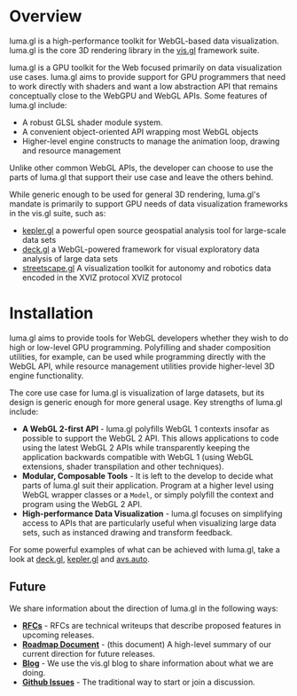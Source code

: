 # Overview

luma.gl is a high-performance toolkit for WebGL-based data visualization. luma.gl is the core 3D rendering library in the [vis.gl](http://vis.gl/) framework suite.

<!--
## Versions

These docs are for
<a href="https://github.com/visgl/luma.gl/blob/8.5-release/docs">
<img style="margin-bottom: -4px" src="https://img.shields.io/badge/luma.gl-v8.5-brightgreen.svg?style=flat-square" />
</a> Looking for an older version?

<a href="https://github.com/visgl/luma.gl/blob/8.4-release/docs">
  <img src="https://img.shields.io/badge/v-8.4-green.svg?style=flat-square" />
</a>
<a href="https://github.com/visgl/luma.gl/blob/7.3-release/docs">
  <img src="https://img.shields.io/badge/v-7.3-green.svg?style=flat-square" />
</a>
<a href="https://github.com/visgl/luma.gl/blob/6.4-release/docs">
  <img src="https://img.shields.io/badge/v-6.4-green.svg?style=flat-square" />
</a>
 -->

luma.gl is a GPU toolkit for the Web focused primarily on data visualization use cases. luma.gl aims to provide support for GPU programmers that need to work directly with shaders and want a low abstraction API that remains conceptually close to the WebGPU and WebGL APIs. Some features of luma.gl include:

- A robust GLSL shader module system.
- A convenient object-oriented API wrapping most WebGL objects
- Higher-level engine constructs to manage the animation loop, drawing and resource management

Unlike other common WebGL APIs, the developer can choose to use the parts of luma.gl that support their use case and leave the others behind.

While generic enough to be used for general 3D rendering, luma.gl's mandate is primarily to support GPU needs of data visualization frameworks in the vis.gl suite, such as:

- [kepler.gl](https://github.com/keplergl/kepler.gl) a powerful open source geospatial analysis tool for large-scale data sets
- [deck.gl](https://github.com/visgl/deck.gl) a WebGL-powered framework for visual exploratory data analysis of large data sets
- [streetscape.gl](https://github.com/uber/streetscape.gl) A visualization toolkit for autonomy and robotics data encoded in the XVIZ protocol
XVIZ protocol

# Installation

luma.gl aims to provide tools for WebGL developers whether they wish to do high or low-level GPU programming. Polyfilling and shader composition utilities, for example, can be used while programming directly with the WebGL API, while resource management utilities provide higher-level 3D engine functionality.

The core use case for luma.gl is visualization of large datasets, but its design is generic enough for more general usage. Key strengths of luma.gl include:

- **A WebGL 2-first API** - luma.gl polyfills WebGL 1 contexts insofar as possible to support the WebGL 2 API. This allows applications to code using the latest WebGL 2 APIs while transparently keeping the application backwards compatible with WebGL 1 (using WebGL extensions, shader transpilation and other techniques).
- **Modular, Composable Tools** - It is left to the develop to decide what parts of luma.gl suit their application. Program at a higher level using WebGL wrapper classes or a `Model`, or simply polyfill the context and program using the WebGL 2 API.
- **High-performance Data Visualization** - luma.gl focuses on simplifying access to APIs that are particularly useful when visualizing large data sets, such as instanced drawing and transform feedback.

For some powerful examples of what can be achieved with luma.gl, take a look at [deck.gl](http://deck.gl/#/), [kepler.gl](https://kepler.gl/) and [avs.auto](https://avs.auto/#/).

## Future

We share information about the direction of luma.gl in the following ways:

- **[RFCs](https://github.com/visgl/luma.gl/tree/master/dev-docs/RFCs)** - RFCs are technical writeups that describe proposed features in upcoming releases.
- **[Roadmap Document](https://luma.gl/#/documentation/overview/roadmap)** - (this document) A high-level summary of our current direction for future releases.
- **[Blog](https://medium.com/@vis.gl)** - We use the vis.gl blog to share information about what we are doing.
- **[Github Issues](https://github.com/visgl/luma.gl/issues)** - The traditional way to start or join a discussion.
